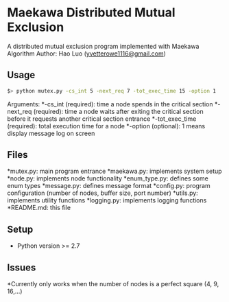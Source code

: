 Maekawa Distributed Mutual Exclusion
====================================
A distributed mutual exclusion program implemented with Maekawa Algorithm
Author: Hao Luo (yvetterowe1116@gmail.com)

Usage
-----
```bash
$> python mutex.py -cs_int 5 -next_req 7 -tot_exec_time 15 -option 1
```
Arguments:
	*-cs_int (required): time a node spends in the critical section
	*-next_req (required): time a node waits after exiting the critical section before it requests another critical section entrance
	*-tot_exec_time (required): total execution time for a node
	*-option (optional): 1 means display message log on screen

Files
-----
*mutex.py: main program entrance
*maekawa.py: implements system setup
*node.py: implements node functionality
*enum_type.py: defines some enum types
*message.py: defines message format 
*config.py: program configuration (number of nodes, buffer size, port number)
*utils.py: implements utility functions
*logging.py: implements logging functions
*README.md: this file

Setup
-----
* Python version >= 2.7

Issues
-----
*Currently only works when the number of nodes is a perfect square (4, 9, 16,...)
